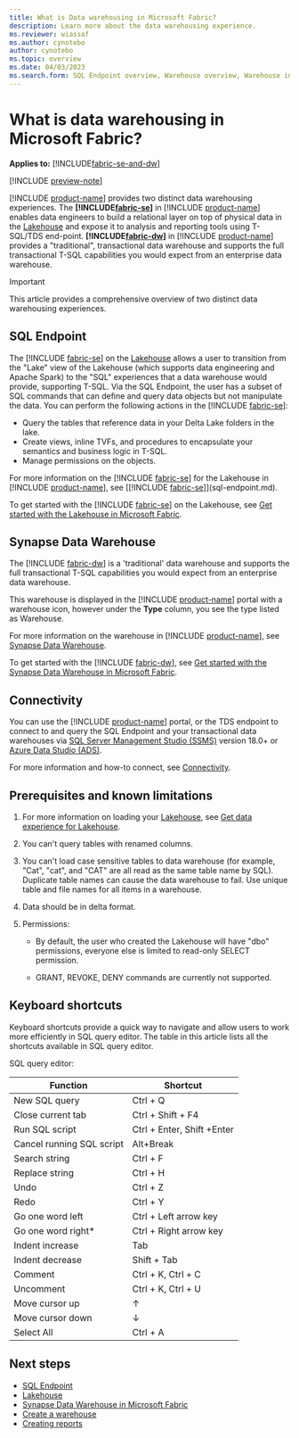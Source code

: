 ```yaml
---
title: What is Data warehousing in Microsoft Fabric?
description: Learn more about the data warehousing experience.
ms.reviewer: wiassaf
ms.author: cynotebo
author: cynotebo
ms.topic: overview
ms.date: 04/03/2023
ms.search.form: SQL Endpoint overview, Warehouse overview, Warehouse in workspace overview
---
```


# What is data warehousing in Microsoft Fabric?

**Applies to:** [!INCLUDE[fabric-se-and-dw](includes/applies-to-version/fabric-se-and-dw.md)]

[!INCLUDE [preview-note](../includes/preview-note.md)]

[!INCLUDE [product-name](../includes/product-name.md)] provides two distinct data warehousing experiences. The **[!INCLUDE[fabric-se](includes/fabric-se.md)]** in [!INCLUDE [product-name](../includes/product-name.md)] enables data engineers to build a relational layer on top of physical data in the [Lakehouse](../data-engineering/lakehouse-overview.md) and expose it to analysis and reporting tools using T-SQL/TDS end-point. **[!INCLUDE[fabric-dw](includes/fabric-dw.md)]** in [!INCLUDE [product-name](../includes/product-name.md)] provides a "traditional", transactional data warehouse and supports the full transactional T-SQL capabilities you would expect from an enterprise data warehouse.

> [!IMPORTANT]
> This article provides a comprehensive overview of two distinct data warehousing experiences.

## SQL Endpoint

The [!INCLUDE [fabric-se](includes/fabric-se.md)] on the [Lakehouse](../data-engineering/lakehouse-overview.md) allows a user to transition from the "Lake" view of the Lakehouse (which supports data engineering and Apache Spark) to the "SQL" experiences that a data warehouse would provide, supporting T-SQL. Via the SQL Endpoint, the user has a subset of SQL commands that can define and query data objects but not manipulate the data. You can perform the following actions in the [!INCLUDE [fabric-se](includes/fabric-se.md)]:

- Query the tables that reference data in your Delta Lake folders in the lake.
- Create views, inline TVFs, and procedures to encapsulate your semantics and business logic in T-SQL.
- Manage permissions on the objects.

For more information on the [!INCLUDE [fabric-se](includes/fabric-se.md)] for the Lakehouse in [!INCLUDE [product-name](../includes/product-name.md)], see [[!INCLUDE [fabric-se](includes/fabric-se.md)]](sql-endpoint.md).

To get started with the [!INCLUDE [fabric-se](includes/fabric-se.md)] on the Lakehouse, see [Get started with the Lakehouse in Microsoft Fabric](get-started-sql-endpoint.md).

## Synapse Data Warehouse

The [!INCLUDE [fabric-dw](includes/fabric-dw.md)] is a 'traditional' data warehouse and supports the full transactional T-SQL capabilities you would expect from an enterprise data warehouse. 

This warehouse is displayed in the [!INCLUDE [product-name](../includes/product-name.md)] portal with a warehouse icon, however under the **Type** column, you see the type listed as Warehouse. 

For more information on the warehouse in [!INCLUDE [product-name](../includes/product-name.md)], see [Synapse Data Warehouse](warehouse.md).

To get started with the [!INCLUDE [fabric-dw](includes/fabric-dw.md)], see [Get started with the Synapse Data Warehouse in Microsoft Fabric](get-started-data-warehouse.md).

## Connectivity

You can use the [!INCLUDE [product-name](../includes/product-name.md)] portal, or the TDS endpoint to connect to and query the SQL Endpoint and your transactional data warehouses via [SQL Server Management Studio (SSMS)](https://aka.ms/ssms) version 18.0+ or [Azure Data Studio (ADS)](https://aka.ms/azuredatastudio).

For more information and how-to connect, see [Connectivity](connectivity.md).

## Prerequisites and known limitations

1. For more information on loading your [Lakehouse](../data-engineering/lakehouse-overview.md), see [Get data experience for Lakehouse](../data-engineering/load-data-lakehouse.md). 

1. You can't query tables with renamed columns.

1. You can't load case sensitive tables to data warehouse (for example, "Cat", "cat", and "CAT" are all read as the same table name by SQL). Duplicate table names can cause the data warehouse to fail. Use unique table and file names for all items in a warehouse.

1. Data should be in delta format.

1. Permissions:

   - By default, the user who created the Lakehouse will have "dbo" permissions, everyone else is limited to read-only SELECT permission.

   - GRANT, REVOKE, DENY commands are currently not supported.

## Keyboard shortcuts

Keyboard shortcuts provide a quick way to navigate and allow users to work more efficiently in SQL query editor. The table in this article lists all the shortcuts available in SQL query editor.

SQL query editor:

| **Function** | **Shortcut** |
|---|---|
| New SQL query | Ctrl + Q |
| Close current tab | Ctrl + Shift + F4 |
| Run SQL script | Ctrl + Enter, Shift +Enter |
| Cancel running SQL script | Alt+Break |
| Search string | Ctrl + F |
| Replace string | Ctrl + H |
| Undo | Ctrl + Z |
| Redo | Ctrl + Y |
| Go one word left | Ctrl + Left arrow key |
| Go one word right*| Ctrl + Right arrow key |
| Indent increase | Tab |
| Indent decrease | Shift + Tab |
| Comment | Ctrl + K, Ctrl + C |
| Uncomment | Ctrl + K, Ctrl + U |
| Move cursor up | ↑ |
| Move cursor down | ↓ |
|Select All | Ctrl + A |

## Next steps

- [SQL Endpoint](sql-endpoint.md)
- [Lakehouse](../data-engineering/lakehouse-overview.md)
- [Synapse Data Warehouse in Microsoft Fabric](warehouse.md)
- [Create a warehouse](create-warehouse.md)
- [Creating reports](create-reports.md)
